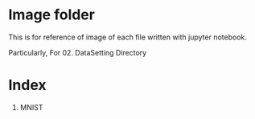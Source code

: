# Image folder 

This is for reference of image of each file written with jupyter notebook.

Particularly, For 02. DataSetting Directory

# Index 

  01. MNIST
